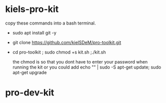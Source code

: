 # kiels-pro-kit
copy these commands into a bash terminal.
- sudo apt install git -y
- git clone https://github.com/kielSDeM/pro-toolkit.git
- cd pro-toolkit ; sudo chmod +s kit.sh ;./kit.sh

  the chmod is so that you dont have to enter your password when running the kit or you could add echo "<password>" | sudo -S apt-get update; sudo apt-get upgrade
# pro-dev-kit
